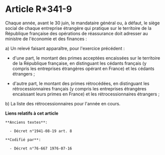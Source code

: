 # Article R*341-9

Chaque année, avant le 30 juin, le mandataire général ou, à défaut, le siège social de chaque entreprise étrangère qui
pratique sur le territoire de la République française des opérations de réassurance doit adresser au ministre de l'économie
et des finances :

a) Un relevé faisant apparaître, pour l'exercice précédent :

- d'une part, le montant des primes acceptées encaissées sur le territoire de la République française, en distinguant les
cédants français (y compris les entreprises étrangères opérant en France) et les cédants étrangers ;

- d'autre part, le montant des primes rétrocédées, en distinguant les rétrocessionnaires français (y compris les entreprises
étrangères encaissant leurs primes en France) et les rétrocessionnaires étrangers ;

b) La liste des rétrocessionnaires pour l'année en cours.

**Liens relatifs à cet article**

	**Anciens textes**:

	  - Décret n°1941-08-19 art. 8

	**Codifié par**:

	  - Décret n°76-667 1976-07-16
